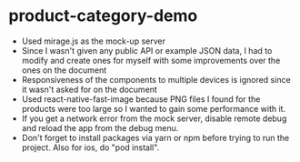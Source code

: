 # product-category-demo

- Used mirage.js as the mock-up server 
- Since I wasn't given any public API or example JSON data, I had to modify and create ones for myself with some improvements over the ones on the document
- Responsiveness of the components to multiple devices is ignored since it wasn't asked for on the document
- Used react-native-fast-image because PNG files I found for the products were too large so I wanted to gain some performance with it.
- If you get a network error from the mock server, disable remote debug and reload the app from the debug menu.
- Don't forget to install packages via yarn or npm before trying to run the project. Also for ios, do "pod install".

